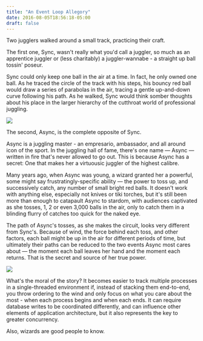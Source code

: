 ```yaml
---
title: "An Event Loop Allegory"
date: 2016-08-05T18:56:18-05:00
draft: false
---
```


Two jugglers walked around a small track, practicing their craft.

The first one, Sync, wasn't really what you'd call a juggler, so much as an apprentice juggler or (less charitably) a juggler-wannabe - a straight up ball tossin' poseur.

Sync could only keep one ball in the air at a time. In fact, he only owned one ball. As he traced the circle of the track with his steps, his bouncy red ball would draw a series of parabolas in the air, tracing a gentle up-and-down curve following his path. As he walked, Sync would think somber thoughts about his place in the larger hierarchy of the cutthroat world of professional juggling.

![](https://i.imgur.com/4O3wxly.jpg)

The second, Async, is the complete opposite of Sync. 

Async is a juggling master - an empresario, ambassador, and all around icon of the sport. In the juggling hall of fame, there's one name — Async — written in fire that's never allowed to go out. This is because Async has a secret: One that makes her a virtuousic juggler of the highest calibre.

Many years ago, when Async was young, a wizard granted her a powerful, some might say frustratingly-specific ability — the power to toss up, and successively catch, any number of small bright red balls. It doesn't work with anything else, especially not knives or tiki torches, but it's still been more than enough to catapault Async to stardom, with audiences captivated as she tosses, 1, 2 or even 3,000 balls in the air, only to catch them in a blinding flurry of catches too quick for the naked eye.

The path of Async's tosses, as she makes the circuit, looks very different from Sync's. Because of wind, the force behind each toss, and other factors, each ball might be up in the air for different periods of time, but ultimately their paths can be reduced to the two events Async most cares about — the moment each ball leaves her hand and the moment each returns. That is the secret and source of her true power.

![](https://i.imgur.com/VAy1Rmr.jpg)

What's the moral of the story? It becomes easier to track multiple processes in a single-threaded environment if, instead of stacking them end-to-end, you throw ordering to the wind and only focus on what you care about the most - when each process begins and when each ends. It can require database writes to be coordinated differently, and can influence other elements of application architecture, but it also represents the key to greater concurrency.

Also, wizards are good people to know.